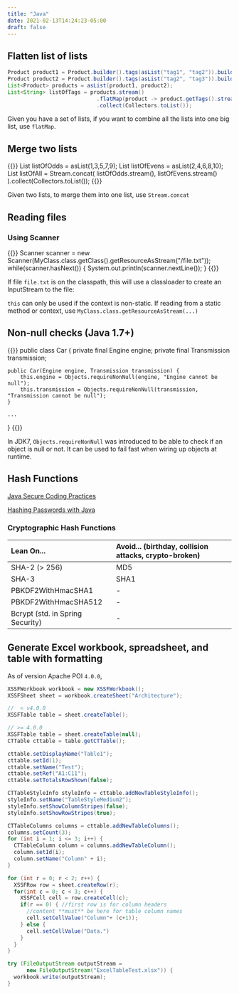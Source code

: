 ```yaml
---
title: "Java"
date: 2021-02-13T14:24:23-05:00
draft: false
---
```


## Flatten list of lists

```java
Product product1 = Product.builder().tags(asList("tag1", "tag2")).build();
Product product2 = Product.builder().tags(asList("tag2", "tag3")).build();
List<Product> products = asList(product1, product2);
List<String> listOfTags = products.stream()
                            .flatMap(product -> product.getTags().stream())
                            .collect(Collectors.toList());
```

Given you have a set of lists, if you want to combine all the lists into one big list, use `flatMap`.

## Merge two lists

{{<highlight java>}}
List<Integer> listOfOdds = asList(1,3,5,7,9);
List<Integer> listOfEvens = asList(2,4,6,8,10);
List<Integer> listOfAll = Stream.concat(
                            listOfOdds.stream(),
                            listOfEvens.stream()
                          ).collect(Collectors.toList());
{{</highlight>}}

Given two lists, to merge them into one list, use `Stream.concat`

## Reading files

### Using Scanner

{{<highlight java>}}
Scanner scanner = new Scanner(MyClass.class.getClass().getResourceAsStream("/file.txt"));
while(scanner.hasNext()) {
    System.out.println(scanner.nextLine());
}
{{</highlight>}}

If file `file.txt` is on the classpath, this will use a classloader to create an InputStream to the file:

`this` can only be used if the context is non-static. If reading from a static method or context,
use `MyClass.class.getResourceAsStream(...)`

## Non-null checks (Java 1.7+)

{{<highlight java>}}
public class Car {
    private final Engine engine;
    private final Transmission transmission;

    public Car(Engine engine, Transmission transmission) {
        this.engine = Objects.requireNonNull(engine, "Engine cannot be null");
        this.transmission = Objects.requireNonNull(transmission, "Transmission cannot be null");
    }

    ...
}
{{</highlight>}}

In JDK7, `Objects.requireNonNull` was introduced to be able to check if an object is null or not.
It can be used to fail fast when wiring up objects at runtime.

## Hash Functions

[Java Secure Coding Practices](https://www.securecoding.cert.org/confluence/display/java/Security:+Introduction)

[Hashing Passwords with Java](https://www.securecoding.cert.org/confluence/display/java/MSC62-J.+Store+passwords+using+a+hash+function)

### Cryptographic Hash Functions

| Lean On...                         | Avoid... (birthday, collision attacks, crypto-broken) |
| :---                               | :--- |
| SHA-2 (> 256)                      | MD5 |
| SHA-3                              | SHA1 |
| PBKDF2WithHmacSHA1                 | - |
| PBKDF2WithHmacSHA512               | - |
| Bcrypt \(std. in Spring Security\) | - |

## Generate Excel workbook, spreadsheet, and table with formatting

As of version Apache POI `4.0.0`,

```java
XSSFWorkbook workbook = new XSSFWorkbook();
XSSFSheet sheet = workbook.createSheet("Architecture");

//  < v4.0.0
XSSFTable table = sheet.createTable();

// >= 4.0.0
XSSFTable table = sheet.createTable(null);
CTTable cttable = table.getCTTable();

cttable.setDisplayName("Table1");
cttable.setId(1);
cttable.setName("Test");
cttable.setRef("A1:C11");
cttable.setTotalsRowShown(false);

CTTableStyleInfo styleInfo = cttable.addNewTableStyleInfo();
styleInfo.setName("TableStyleMedium2");
styleInfo.setShowColumnStripes(false);
styleInfo.setShowRowStripes(true);

CTTableColumns columns = cttable.addNewTableColumns();
columns.setCount(3);
for (int i = 1; i <= 3; i++) {
  CTTableColumn column = columns.addNewTableColumn();
  column.setId(i);
  column.setName("Column" + i);
}

for (int r = 0; r < 2; r++) {
  XSSFRow row = sheet.createRow(r);
  for(int c = 0; c < 3; c++) {
    XSSFCell cell = row.createCell(c);
    if(r == 0) { //first row is for column headers
      //content **must** be here for table column names
      cell.setCellValue("Column"+ (c+1));
    } else {
      cell.setCellValue("Data.")
    }
  }
}    

try (FileOutputStream outputStream =
      new FileOutputStream("ExcelTableTest.xlsx")) {
  workbook.write(outputStream);
}
```